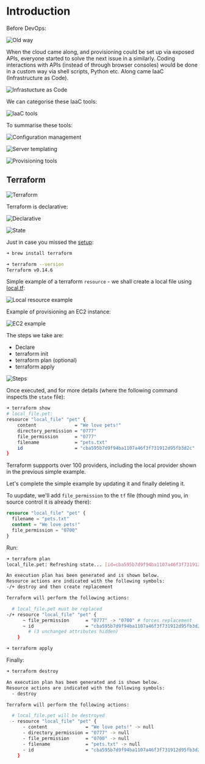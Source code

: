 # Introduction

Before DevOps:

![Old way](images/old-way.jpg)

When the cloud came along, and provisioning could be set up via exposed APIs, everyone started to solve the next issue in a similarly.
Coding interactions with APIs (instead of through browser consoles) would be done in a custom way via shell scripts, Python etc.
Along came IaaC (Infrastructure as Code).

![Infrastucture as Code](images/iaac.jpg)

We can categorise these IaaC tools:

![IaaC tools](images/iaac-tools.jpg)

To summarise these tools:

![Configuration management](images/configuration-management.jpg)

![Server templating](images/server-templating.jpg)

![Provisioning tools](images/provisioning-tools.jpg)

## Terraform

![Terraform](images/terraform.jpg)

Terraform is declarative:

![Declarative](images/declarative.jpg)

![State](images/terraform-state.jpg)

Just in case you missed the [setup](../../../docs/setup.md):

```bash
➜ brew install terraform

➜ terraform --version
Terraform v0.14.6
```

Simple example of a terraform `resource` - we shall create a local file using [local.tf](../src/terraform-local-file/local.tf):

![Local resource example](images/local-resource-example.jpg)

Example of provisioning an EC2 instance:

![EC2 example](images/ec2-example.jpg)

The steps we take are:
- Declare
- terraform init
- terraform plan (optional)
- terraform apply

![Steps](images/steps.jpg)

Once executed, and for more details (where the following command inspects the `state` file):

```bash
➜ terraform show
# local_file.pet:
resource "local_file" "pet" {
    content              = "We love pets!"
    directory_permission = "0777"
    file_permission      = "0777"
    filename             = "pets.txt"
    id                   = "cba595b7d9f94ba1107a46f3f731912d95fb3d2c"
}
```

Terraform suppports over 100 providers, including the local provider shown in the previous simple example.

Let's complete the simple example by updating it and finally deleting it.

To uupdate, we'll add `file_permission` to the `tf` file (though mind you, in source control it is already there):

```terraform
resource "local_file" "pet" {
  filename = "pets.txt"
  content = "We love pets!"
  file_permission = "0700"
}
```

Run:

```bash
➜ terraform plan
local_file.pet: Refreshing state... [id=cba595b7d9f94ba1107a46f3f731912d95fb3d2c]

An execution plan has been generated and is shown below.
Resource actions are indicated with the following symbols:
-/+ destroy and then create replacement

Terraform will perform the following actions:

  # local_file.pet must be replaced
-/+ resource "local_file" "pet" {
      ~ file_permission      = "0777" -> "0700" # forces replacement
      ~ id                   = "cba595b7d9f94ba1107a46f3f731912d95fb3d2c" -> (known after apply)
        # (3 unchanged attributes hidden)
    }
```

```bash
➜ terraform apply
```

Finally:

```bash
➜ terraform destroy

An execution plan has been generated and is shown below.
Resource actions are indicated with the following symbols:
  - destroy

Terraform will perform the following actions:

  # local_file.pet will be destroyed
  - resource "local_file" "pet" {
      - content              = "We love pets!" -> null
      - directory_permission = "0777" -> null
      - file_permission      = "0700" -> null
      - filename             = "pets.txt" -> null
      - id                   = "cba595b7d9f94ba1107a46f3f731912d95fb3d2c" -> null
    }
```